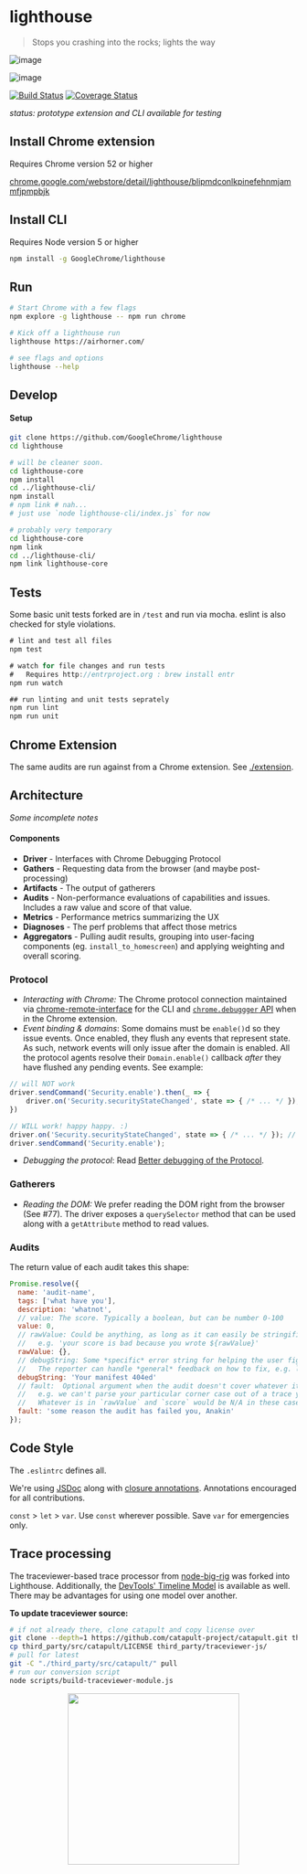 # lighthouse
> Stops you crashing into the rocks; lights the way

![image](https://cloud.githubusercontent.com/assets/39191/15410166/30c658e2-1dcd-11e6-99da-8996be5429b6.png)

![image](https://cloud.githubusercontent.com/assets/39191/15410190/502b2d52-1dcd-11e6-9d82-5de8742180bd.png)



[![Build Status](https://travis-ci.org/GoogleChrome/lighthouse.svg?branch=master)](https://travis-ci.org/GoogleChrome/lighthouse)
[![Coverage Status](https://coveralls.io/repos/github/GoogleChrome/lighthouse/badge.svg?branch=master)](https://coveralls.io/github/GoogleChrome/lighthouse?branch=master)

_status: prototype extension and CLI available for testing_

## Install Chrome extension

Requires Chrome version 52 or higher

[chrome.google.com/webstore/detail/lighthouse/blipmdconlkpinefehnmjammfjpmpbjk](https://chrome.google.com/webstore/detail/lighthouse/blipmdconlkpinefehnmjammfjpmpbjk)

## Install CLI

Requires Node version 5 or higher

```sh
npm install -g GoogleChrome/lighthouse
```

## Run
```sh
# Start Chrome with a few flags
npm explore -g lighthouse -- npm run chrome

# Kick off a lighthouse run
lighthouse https://airhorner.com/

# see flags and options
lighthouse --help
```

## Develop

#### Setup
```sh
git clone https://github.com/GoogleChrome/lighthouse
cd lighthouse

# will be cleaner soon.
cd lighthouse-core
npm install
cd ../lighthouse-cli/
npm install
# npm link # nah...
# just use `node lighthouse-cli/index.js` for now

# probably very temporary
cd lighthouse-core
npm link
cd ../lighthouse-cli/
npm link lighthouse-core
```

## Tests

Some basic unit tests forked are in `/test` and run via mocha. eslint is also checked for style violations.

```js
# lint and test all files
npm test

# watch for file changes and run tests
#   Requires http://entrproject.org : brew install entr
npm run watch

## run linting and unit tests seprately
npm run lint
npm run unit
```

## Chrome Extension

The same audits are run against from a Chrome extension. See [./extension](https://github.com/GoogleChrome/lighthouse/tree/master/lighthouse-extension).


## Architecture

_Some incomplete notes_

#### Components
* **Driver** - Interfaces with Chrome Debugging Protocol
* **Gathers** - Requesting data from the browser (and maybe post-processing)
* **Artifacts** - The output of gatherers
* **Audits** - Non-performance evaluations of capabilities and issues. Includes a raw value and score of that value.
* **Metrics** - Performance metrics summarizing the UX
* **Diagnoses** - The perf problems that affect those metrics
* **Aggregators** - Pulling audit results, grouping into user-facing components (eg. `install_to_homescreen`) and applying weighting and overall scoring.

### Protocol

* _Interacting with Chrome:_ The Chrome protocol connection maintained via  [chrome-remote-interface](https://github.com/cyrus-and/chrome-remote-interface) for the CLI and [`chrome.debuggger` API](https://developer.chrome.com/extensions/debugger) when in the Chrome extension.
* _Event binding & domains_: Some domains must be `enable()`d so they issue events. Once enabled, they flush any events that represent state. As such, network events will only issue after the domain is enabled. All the protocol agents resolve their `Domain.enable()` callback _after_ they have flushed any pending events. See example:

```js
// will NOT work
driver.sendCommand('Security.enable').then(_ => {
	driver.on('Security.securityStateChanged', state => { /* ... */ });
})

// WILL work! happy happy. :)
driver.on('Security.securityStateChanged', state => { /* ... */ }); // event binding is synchronous
driver.sendCommand('Security.enable');
```
* _Debugging the protocol_: Read [Better debugging of the Protocol](https://github.com/GoogleChrome/lighthouse/issues/184).

### Gatherers

* _Reading the DOM:_ We prefer reading the DOM right from the browser (See #77). The driver exposes a `querySelector` method that can be used along with a `getAttribute` method to read values.

### Audits

The return value of each audit takes this shape:

```js
Promise.resolve({
  name: 'audit-name',
  tags: ['what have you'],
  description: 'whatnot',
  // value: The score. Typically a boolean, but can be number 0-100
  value: 0,
  // rawValue: Could be anything, as long as it can easily be stringified and displayed,
  //   e.g. 'your score is bad because you wrote ${rawValue}'
  rawValue: {},
  // debugString: Some *specific* error string for helping the user figure out why they failed here.
  //   The reporter can handle *general* feedback on how to fix, e.g. links to the docs
  debugString: 'Your manifest 404ed'
  // fault:  Optional argument when the audit doesn't cover whatever it is you're doing,
  //   e.g. we can't parse your particular corner case out of a trace yet.
  //   Whatever is in `rawValue` and `score` would be N/A in these cases
  fault: 'some reason the audit has failed you, Anakin'
});
```

## Code Style

The `.eslintrc` defines all.

We're using [JSDoc](http://usejsdoc.org/) along with [closure annotations](https://developers.google.com/closure/compiler/docs/js-for-compiler). Annotations encouraged for all contributions.

`const` > `let` > `var`.  Use `const` wherever possible. Save `var` for emergencies only.

## Trace processing

The traceviewer-based trace processor from [node-big-rig](https://github.com/GoogleChrome/node-big-rig/tree/master/lib) was forked into Lighthouse. Additionally, the [DevTools' Timeline Model](https://github.com/paulirish/devtools-timeline-model) is available as well. There may be advantages for using one model over another.

**To update traceviewer source:**

```sh
# if not already there, clone catapult and copy license over
git clone --depth=1 https://github.com/catapult-project/catapult.git third_party/src/catapult
cp third_party/src/catapult/LICENSE third_party/traceviewer-js/
# pull for latest
git -C "./third_party/src/catapult/" pull
# run our conversion script
node scripts/build-traceviewer-module.js
```


<p align="center">
<img src="https://cloud.githubusercontent.com/assets/883126/13900813/10a62a14-edcc-11e5-8ad3-f927a592eeb0.png" height="300px">
</p>
